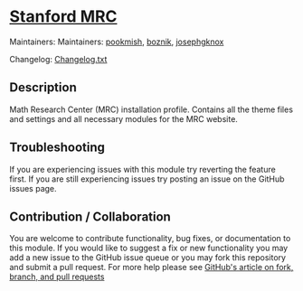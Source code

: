 # [Stanford MRC](https://github.com/SU-HSDO/su_humsci_profile)

Maintainers: Maintainers: [pookmish](https://github.com/pookmish), [boznik](https://github.com/boznik), [josephgknox](https://github.com/josephgknox)

Changelog: [Changelog.txt](CHANGELOG.txt)

Description
---

Math Research Center (MRC) installation profile. Contains all the theme files and settings and all necessary modules for the MRC website.


Troubleshooting
---

If you are experiencing issues with this module try reverting the feature first. If you are still experiencing issues try posting an issue on the GitHub issues page.


Contribution / Collaboration
---

You are welcome to contribute functionality, bug fixes, or documentation to this module. If you would like to suggest a fix or new functionality you may add a new issue to the GitHub issue queue or you may fork this repository and submit a pull request. For more help please see [GitHub's article on fork, branch, and pull requests](https://help.github.com/articles/using-pull-requests)

